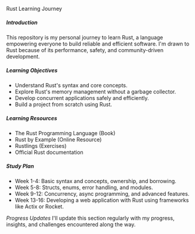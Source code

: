 Rust Learning Journey
##### Introduction
This repository is my personal journey to learn Rust, a language empowering everyone to build reliable and efficient software. I'm drawn to Rust because of its performance, safety, and community-driven development.

##### Learning Objectives
- Understand Rust's syntax and core concepts.
- Explore Rust's memory management without a garbage collector.
- Develop concurrent applications safely and efficiently.
- Build a project from scratch using Rust.

##### Learning Resources
- The Rust Programming Language (Book)
- Rust by Example (Online Resource)
- Rustlings (Exercises)
- Official Rust documentation

##### Study Plan
- Week 1-4: Basic syntax and concepts, ownership, and borrowing.
- Week 5-8: Structs, enums, error handling, and modules.
- Week 9-12: Concurrency, async programming, and advanced features.
- Week 13-16: Developing a web application with Rust using frameworks like Actix or Rocket.

*Progress Updates*
I'll update this section regularly with my progress, insights, and challenges encountered along the way.
